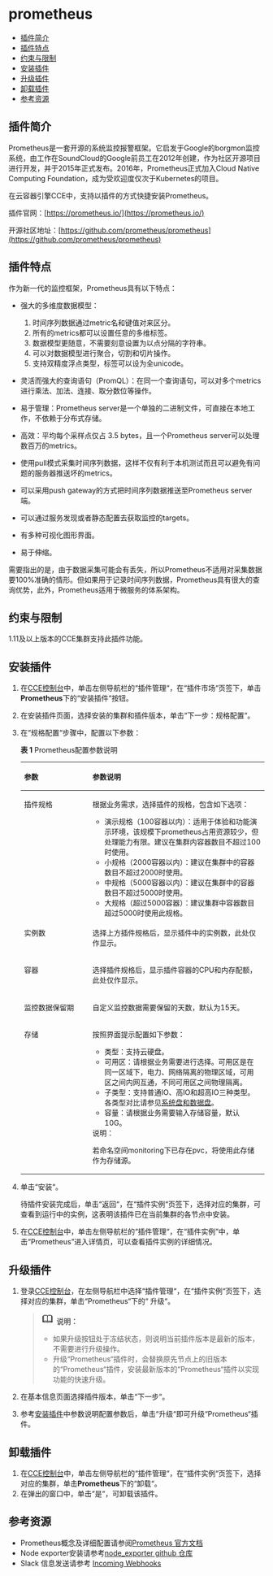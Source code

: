 # prometheus<a name="cce_01_0221"></a>

-   [插件简介](#section173631312185614)
-   [插件特点](#section4740192825614)
-   [约束与限制](#section11172124718374)
-   [安装插件](#section189463341114)
-   [升级插件](#section23441939916)
-   [卸载插件](#section1395073191112)
-   [参考资源](#section16331426191116)

## 插件简介<a name="section173631312185614"></a>

Prometheus是一套开源的系统监控报警框架。它启发于Google的borgmon监控系统，由工作在SoundCloud的Google前员工在2012年创建，作为社区开源项目进行开发，并于2015年正式发布。2016年，Prometheus正式加入Cloud Native Computing Foundation，成为受欢迎度仅次于Kubernetes的项目。

在云容器引擎CCE中，支持以插件的方式快捷安装Prometheus。

插件官网：[https://prometheus.io/](https://prometheus.io/)

开源社区地址：[https://github.com/prometheus/prometheus](https://github.com/prometheus/prometheus)

## 插件特点<a name="section4740192825614"></a>

作为新一代的监控框架，Prometheus具有以下特点：

-   强大的多维度数据模型：
    1.  时间序列数据通过metric名和键值对来区分。
    2.  所有的metrics都可以设置任意的多维标签。
    3.  数据模型更随意，不需要刻意设置为以点分隔的字符串。
    4.  可以对数据模型进行聚合，切割和切片操作。
    5.  支持双精度浮点类型，标签可以设为全unicode。


-   灵活而强大的查询语句（PromQL）：在同一个查询语句，可以对多个metrics进行乘法、加法、连接、取分数位等操作。
-   易于管理：Prometheus server是一个单独的二进制文件，可直接在本地工作，不依赖于分布式存储。
-   高效：平均每个采样点仅占 3.5 bytes，且一个Prometheus server可以处理数百万的metrics。
-   使用pull模式采集时间序列数据，这样不仅有利于本机测试而且可以避免有问题的服务器推送坏的metrics。
-   可以采用push gateway的方式把时间序列数据推送至Prometheus server端。
-   可以通过服务发现或者静态配置去获取监控的targets。
-   有多种可视化图形界面。
-   易于伸缩。

需要指出的是，由于数据采集可能会有丢失，所以Prometheus不适用对采集数据要100%准确的情形。但如果用于记录时间序列数据，Prometheus具有很大的查询优势，此外，Prometheus适用于微服务的体系架构。

## 约束与限制<a name="section11172124718374"></a>

1.11及以上版本的CCE集群支持此插件功能。

## 安装插件<a name="section189463341114"></a>

1.  在[CCE控制台](https://console.huaweicloud.com/cce2.0/?utm_source=helpcenter)中，单击左侧导航栏的“插件管理“，在“插件市场“页签下，单击**Prometheus**下的“安装插件“按钮。
2.  在安装插件页面，选择安装的集群和插件版本，单击“下一步：规格配置“。
3.  <a name="li126079206265"></a>在“规格配置“步骤中，配置以下参数：

    **表 1**  Prometheus配置参数说明

    <a name="table16321825732"></a>
    <table><thead align="left"><tr id="row173212251235"><th class="cellrowborder" valign="top" width="28.000000000000004%" id="mcps1.2.3.1.1"><p id="p43211725338"><a name="p43211725338"></a><a name="p43211725338"></a>参数</p>
    </th>
    <th class="cellrowborder" valign="top" width="72%" id="mcps1.2.3.1.2"><p id="p0322102516320"><a name="p0322102516320"></a><a name="p0322102516320"></a>参数说明</p>
    </th>
    </tr>
    </thead>
    <tbody><tr id="row163229255313"><td class="cellrowborder" valign="top" width="28.000000000000004%" headers="mcps1.2.3.1.1 "><p id="p1232219251339"><a name="p1232219251339"></a><a name="p1232219251339"></a>插件规格</p>
    </td>
    <td class="cellrowborder" valign="top" width="72%" headers="mcps1.2.3.1.2 "><p id="p173227259312"><a name="p173227259312"></a><a name="p173227259312"></a>根据业务需求，选择插件的规格，包含如下选项：</p>
    <a name="ul53876450305"></a><a name="ul53876450305"></a><ul id="ul53876450305"><li>演示规格（100容器以内）：适用于体验和功能演示环境，该规模下prometheus占用资源较少，但处理能力有限。建议在集群内容器数目不超过100时使用。</li><li>小规格（2000容器以内）：建议在集群中的容器数目不超过2000时使用。</li><li>中规格（5000容器以内）：建议在集群中的容器数目不超过5000时使用。</li><li>大规格（超过5000容器）：建议集群中容器数目超过5000时使用此规格。</li></ul>
    </td>
    </tr>
    <tr id="row6334727910"><td class="cellrowborder" valign="top" width="28.000000000000004%" headers="mcps1.2.3.1.1 "><p id="p233592498"><a name="p233592498"></a><a name="p233592498"></a>实例数</p>
    </td>
    <td class="cellrowborder" valign="top" width="72%" headers="mcps1.2.3.1.2 "><p id="p93701640145120"><a name="p93701640145120"></a><a name="p93701640145120"></a>选择上方插件规格后，显示插件中的实例数，此处仅作显示。</p>
    </td>
    </tr>
    <tr id="row111551253912"><td class="cellrowborder" valign="top" width="28.000000000000004%" headers="mcps1.2.3.1.1 "><p id="p51551451293"><a name="p51551451293"></a><a name="p51551451293"></a>容器</p>
    </td>
    <td class="cellrowborder" valign="top" width="72%" headers="mcps1.2.3.1.2 "><p id="p1437014065110"><a name="p1437014065110"></a><a name="p1437014065110"></a>选择插件规格后，显示插件容器的CPU和内存配额，此处仅作显示。</p>
    </td>
    </tr>
    <tr id="row1535723154615"><td class="cellrowborder" valign="top" width="28.000000000000004%" headers="mcps1.2.3.1.1 "><p id="p83591731124620"><a name="p83591731124620"></a><a name="p83591731124620"></a>监控数据保留期</p>
    </td>
    <td class="cellrowborder" valign="top" width="72%" headers="mcps1.2.3.1.2 "><p id="p1736012314462"><a name="p1736012314462"></a><a name="p1736012314462"></a>自定义监控数据需要保留的天数，默认为15天。</p>
    </td>
    </tr>
    <tr id="row133224252315"><td class="cellrowborder" valign="top" width="28.000000000000004%" headers="mcps1.2.3.1.1 "><p id="p23228259314"><a name="p23228259314"></a><a name="p23228259314"></a>存储</p>
    </td>
    <td class="cellrowborder" valign="top" width="72%" headers="mcps1.2.3.1.2 "><p id="p13325193219477"><a name="p13325193219477"></a><a name="p13325193219477"></a>按照界面提示配置如下参数：</p>
    <a name="ul14470191614487"></a><a name="ul14470191614487"></a><ul id="ul14470191614487"><li>类型：支持云硬盘。</li><li>可用区：请根据业务需要进行选择。可用区是在同一区域下，电力、网络隔离的物理区域，可用区之间内网互通，不同可用区之间物理隔离。</li><li>子类型：支持普通IO、高IO和超高IO三种类型。各类型对比请参见<a href="购买CCE集群.md#li12223421320">系统盘和数据盘</a>。</li><li>容量：请根据业务需要输入存储容量，默认10G。</li></ul>
    <div class="note" id="note132861729114815"><a name="note132861729114815"></a><a name="note132861729114815"></a><span class="notetitle"> 说明： </span><div class="notebody"><p id="p1328618298481"><a name="p1328618298481"></a><a name="p1328618298481"></a>若命名空间monitoring下已存在pvc，将使用此存储作为存储源。</p>
    </div></div>
    </td>
    </tr>
    </tbody>
    </table>

4.  单击“安装“。

    待插件安装完成后，单击“返回“，在“插件实例“页签下，选择对应的集群，可查看到运行中的实例，这表明该插件已在当前集群的各节点中安装。

5.  在[CCE控制台](https://console.huaweicloud.com/cce2.0/?utm_source=helpcenter)中，单击左侧导航栏的“插件管理“，在“插件实例”中，单击“Prometheus”进入详情页，可以查看插件实例的详细情况。

## 升级插件<a name="section23441939916"></a>

1.  登录[CCE控制台](https://console.huaweicloud.com/cce2.0/?utm_source=helpcenter)，在左侧导航栏中选择“插件管理“，在“插件实例“页签下，选择对应的集群，单击“Prometheus“下的“ 升级“。

    >![](public_sys-resources/icon-note.gif) **说明：** 
    >-   如果升级按钮处于冻结状态，则说明当前插件版本是最新的版本，不需要进行升级操作。
    >-   升级“Prometheus“插件时，会替换原先节点上的旧版本的“Prometheus“插件，安装最新版本的“Prometheus“插件以实现功能的快速升级。

2.  在基本信息页面选择插件版本，单击“下一步“。
3.  参考[安装插件](#li126079206265)中参数说明配置参数后，单击“升级“即可升级“Prometheus“插件。

## 卸载插件<a name="section1395073191112"></a>

1.  在[CCE控制台](https://console.huaweicloud.com/cce2.0/?utm_source=helpcenter)中，单击左侧导航栏的“插件管理“，在“插件实例“页签下，选择对应的集群，单击**Prometheus**下的“卸载“。
2.  在弹出的窗口中，单击“是“，可卸载该插件。

## 参考资源<a name="section16331426191116"></a>

-   Prometheus概念及详细配置请参阅[Prometheus 官方文档](https://prometheus.io/docs/introduction/overview/)
-   Node exporter安装请参考[node\_exporter github 仓库](https://github.com/prometheus/node_exporter)
-   Slack 信息发送请参考  [Incoming Webhooks](https://api.slack.com/incoming-webhooks)

